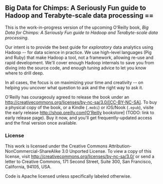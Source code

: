 ## Big Data for Chimps: A Seriously Fun guide to Hadoop and Terabyte-scale data processing ==

This is the work-in-progress version of the upcoming O'Reilly book, _Big Data for Chimps: A Seriously Fun guide to Hadoop and Terabyte-scale data processing_.

Our intent is to provide the best guide for _exploratory_ data analytics using Hadoop -- for data science in practice. We use high-level languages (Pig and Ruby) that make Hadoop a tool, not a framework, allowing re-use and rapid development. We'll cover enough Hadoop internals to save you from diving into the source code, and enough tuning advice to let you know where to drill deep.

In all cases, the focus is on maximizing your time and creativity -- on helping you uncover what question to ask and the right way to ask it.

O'Reilly has courageouly agreed to release the book under an http://creativecommons.org/licenses/by-nc-sa/3.0/[CC-BY-NC-SA]. To buy a physical copy of the book, or a Kindle (`.mobi`) or iOS/Nook (`.epub`), visite the early release http://shop.oreilly.com[O'Reilly bookstore] (TODO: link to early release page). Buy it now, and you'll get frequently-updated access and the final version once available.

### License

This work is licensed under the Creative Commons Attribution-NonCommercial-ShareAlike 3.0 Unported License. To view a copy of this license, visit http://creativecommons.org/licenses/by-nc-sa/3.0/ or send a letter to Creative Commons, 171 Second Street, Suite 300, San Francisco, California, 94105, USA.

Code is Apache licensed unless specifically labeled otherwise.
